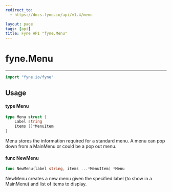 ```yaml
---
redirect_to:
  - https://docs.fyne.io/api/v1.4/menu

layout: page
tags: [api]
title: Fyne API "fyne.Menu"
---
```



# fyne.Menu
---
```go
import "fyne.io/fyne"
```

## Usage

#### type Menu

```go
type Menu struct {
	Label string
	Items []*MenuItem
}
```

Menu stores the information required for a standard menu. A menu can pop down from a MainMenu or could be a pop out menu.

#### func  NewMenu

```go
func NewMenu(label string, items ...*MenuItem) *Menu
```
NewMenu creates a new menu given the specified label (to show in a MainMenu) and list of items to display.
